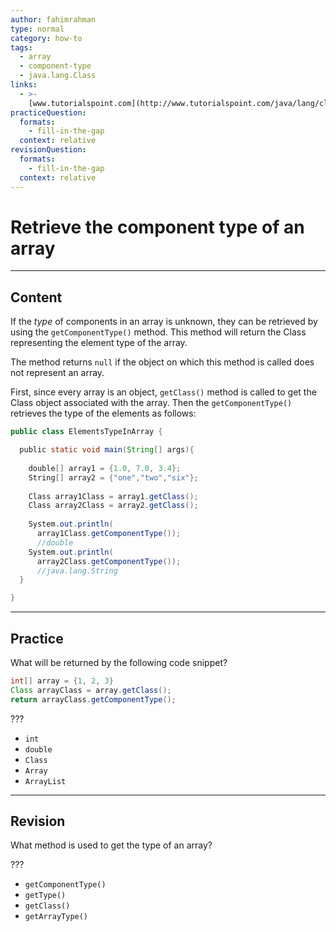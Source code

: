 ```yaml
---
author: fahimrahman
type: normal
category: how-to
tags:
  - array
  - component-type
  - java.lang.Class
links:
  - >-
    [www.tutorialspoint.com](http://www.tutorialspoint.com/java/lang/class_getcomponenttype.htm){website}
practiceQuestion:
  formats:
    - fill-in-the-gap
  context: relative
revisionQuestion:
  formats:
    - fill-in-the-gap
  context: relative
---
```


# Retrieve the component type of an array


---

## Content

If the *type* of components in an array is unknown, they can be retrieved by using the `getComponentType()` method. This method will return the Class representing the element type of the array.

The method returns `null` if the object on which this method is called does not represent an array.

First, since every array is an object, `getClass()` method is called to get the Class object associated with the array. Then the `getComponentType()` retrieves the type of the elements as follows:

```java
public class ElementsTypeInArray {

  public static void main(String[] args){
    
    double[] array1 = {1.0, 7.0, 3.4};
    String[] array2 = {"one","two","six"};
    
    Class array1Class = array1.getClass();
    Class array2Class = array2.getClass();
    
    System.out.println(
      array1Class.getComponentType());
      //double
    System.out.println(
      array2Class.getComponentType());
      //java.lang.String
  }

}
```


---

## Practice

What will be returned by the following code snippet?

```java
int[] array = {1, 2, 3}
Class arrayClass = array.getClass();
return arrayClass.getComponentType(); 
```

???

- `int` 
- `double` 
- `Class` 
- `Array` 
- `ArrayList`


---

## Revision

What method is used to get the type of an array?

???

- `getComponentType()` 
- `getType()` 
- `getClass()` 
- `getArrayType()`
